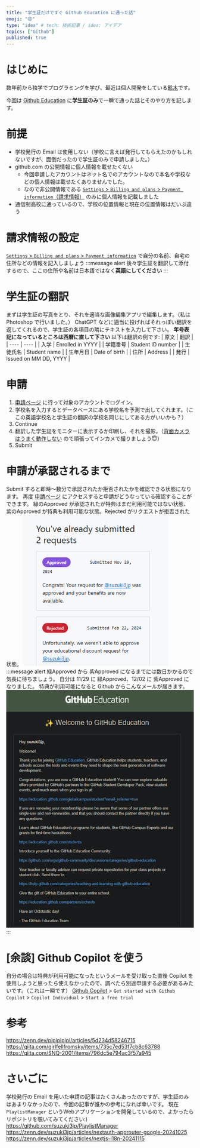 ```yaml
---
title: "学生証だけですぐ Github Education に通った話"
emoji: "😧"
type: "idea" # tech: 技術記事 / idea: アイデア
topics: ["Github"]
published: true
---
```


# はじめに
数年前から独学でプログラミングを学び、最近は個人開発をしている[鈴木](https://github.com/suzuki3jp)です。

今回は [Github Education](https://education.github.com) に**学生証のみ**で一瞬で通った話とそのやり方を記します。

# 前提
- 学校発行の Email は使用しない（学校に言えば発行してもらえたのかもしれないですが、面倒だったので学生証のみで申請しました。）
- github.com の公開情報に個人情報を載せたくない
  - 今回申請したアカウントはネット名でのアカウントなので本名や学校などの個人情報は載せたくありませんでした。
  - なので非公開情報である [`Settings` > `Billing and plans` > `Payment information`（請求情報）](https://github.com/settings/billing/payment_information) のみに個人情報を記載しました
- 通信制高校に通っているので、学校の位置情報と現在の位置情報はだいぶ違う

# 請求情報の設定
[`Settings` > `Billing and plans` > `Payment information`](https://github.com/settings/billing/payment_information) で自分の名前、自宅の住所などの情報を記入しましょう
:::message alert
後々学生証を翻訳して添付するので、ここの住所や名前は日本語ではなく**英語にしてください**
:::

# 学生証の翻訳
まずは学生証の写真をとり、それを適当な画像編集アプリで編集します。（私は Photoshop で行いました。）
ChatGPT などに適当に投げればそれっぽい翻訳を返してくれるので、学生証の各項目の隣にテキストを入力して下さい。
**年号表記になっているところは西暦に直して下さい**
以下は翻訳の例です: 
| 原文 | 翻訳 |
| ---- | ---- |
| 入学 | Enrolled in YYYY |
| 学籍番号 | Student ID number |
| 生徒氏名 | Student name |
| 生年月日 | Date of birth |
| 住所 | Address |
| 発行 | Issued on MM DD, YYYY |

# 申請
1. [申請ページ](https://education.github.com/discount_requests/application) に行って対象のアカウントでログイン。
2. 学校名を入力するとデータベースにある学校名を予測で出してくれます。（ここの英語学校名と学生証の翻訳の学校名同じにしてある方がいいかも？）
3. Continue
4. 翻訳した学生証をモニターに表示するか印刷し、それを撮影。（[背面カメラはうまく動作しない](https://github.com/orgs/community/discussions/49360) ので頑張ってインカメで撮りましょう😇）
5. Submit

# 申請が承認されるまで
Submit すると即時～数分で承認されたか拒否されたかを確認できる状態になります。
再度 [申請ページ](https://education.github.com/discount_requests/application) にアクセスすると申請がどうなっている確認することができます。
緑のApproved が承認されたが特典はまだ利用可能ではない状態、紫のApproved が特典も利用可能な状態。Rejected がリクエストが拒否された状態。
![](/images/how-to-join-to-github-education/request-status.png)
:::message alert
緑Approved から 紫Approved になるまでには数日かかるので気長に待ちましょう。
自分は 11/29 に 緑Approved、12/02 に 紫Approved になりました。
特典が利用可能になると Github からこんなメールが届きます。
![](/images/how-to-join-to-github-education/welcome-to-github-education.png)
:::

# [余談] Github Copilot を使う
自分の場合は特典が利用可能になったというメールを受け取った直後 Copilot を使用しようと思ったら使えなかったので、調べたら別途申請する必要があるみたいです。（これは一瞬です）
[Github Copilot](https://github.com/features/copilot/) > `Get started with Github Copilot` > `Copilot Individual` > `Start a free trial`

# 参考
https://zenn.dev/pipipipipi/articles/5d234d58246715
https://qiita.com/girlfellfromsky/items/735c7ed53f7cb8c63788
https://qiita.com/SNQ-2001/items/796dc5e794ac3f57a945

# さいごに
学校発行の Email を用いた申請の記事はたくさんあったのですが、学生証のみはあまりなかったので、今回の記事が誰かの参考になれば幸いです。
現在 `PlaylistManager` というWebアプリケーションを開発しているので、よかったらリポジトリを覗いてみてください:)
https://github.com/suzuki3jp/PlaylistManager
https://zenn.dev/suzuki3jp/articles/nextauth-approuter-google-20241025
https://zenn.dev/suzuki3jp/articles/nextjs-i18n-20241115